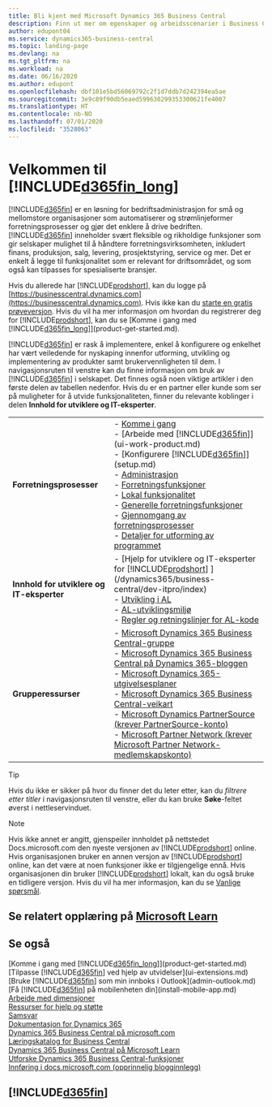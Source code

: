```yaml
---
title: Bli kjent med Microsoft Dynamics 365 Business Central
description: Finn ut mer om egenskaper og arbeidsscenarier i Business Central, en løsning for bedriftsadministrasjon for små og mellomstore organisasjoner.
author: edupont04
ms.service: dynamics365-business-central
ms.topic: landing-page
ms.devlang: na
ms.tgt_pltfrm: na
ms.workload: na
ms.date: 06/16/2020
ms.author: edupont
ms.openlocfilehash: dbf101e5bd56069792c2f1d7ddb7d242394ea5ae
ms.sourcegitcommit: 3e9c89f90db5eaed599630299353300621fe4007
ms.translationtype: HT
ms.contentlocale: nb-NO
ms.lasthandoff: 07/01/2020
ms.locfileid: "3528063"
---
```

# <a name="welcome-to-d365fin_long"></a>Velkommen til [!INCLUDE[d365fin_long](includes/d365fin_long_md.md)]

[!INCLUDE[d365fin](includes/d365fin_md.md)] er en løsning for bedriftsadministrasjon for små og mellomstore organisasjoner som automatiserer og strømlinjeformer forretningsprosesser og gjør det enklere å drive bedriften. [!INCLUDE[d365fin](includes/d365fin_md.md)] inneholder svært fleksible og rikholdige funksjoner som gir selskaper mulighet til å håndtere forretningsvirksomheten, inkludert finans, produksjon, salg, levering, prosjektstyring, service og mer. Det er enkelt å legge til funksjonalitet som er relevant for driftsområdet, og som også kan tilpasses for spesialiserte bransjer.

Hvis du allerede har [!INCLUDE[prodshort](includes/prodshort.md)], kan du logge på [https://businesscentral.dynamics.com](https://businesscentral.dynamics.com). Hvis ikke kan du [starte en gratis prøveversjon](https://go.microsoft.com/fwlink/?linkid=847861). Hvis du vil ha mer informasjon om hvordan du registrerer deg for [!INCLUDE[prodshort](includes/prodshort.md)], kan du se [Komme i gang med [!INCLUDE[d365fin_long](includes/d365fin_long_md.md)]](product-get-started.md).  

[!INCLUDE[d365fin](includes/d365fin_md.md)] er rask å implementere, enkel å konfigurere og enkelhet har vært veiledende for nyskaping innenfor utforming, utvikling og implementering av produkter samt brukervennligheten til dem. I navigasjonsruten til venstre kan du finne informasjon om bruk av [!INCLUDE[d365fin](includes/d365fin_md.md)] i selskapet. Det finnes også noen viktige artikler i den første delen av tabellen nedenfor. Hvis du er en partner eller kunde som ser på muligheter for å utvide funksjonaliteten, finner du relevante koblinger i delen **Innhold for utviklere og IT-eksperter**.  

|||  
|-|-|  
|**Forretningsprosesser**|-   [Komme i gang](product-get-started.md)<br />-   [Arbeide med [!INCLUDE[d365fin](includes/d365fin_md.md)]](ui-work-product.md)<br />-   [Konfigurere [!INCLUDE[d365fin](includes/d365fin_md.md)]](setup.md)<br />-   [Administrasjon](admin-setup-and-administration.md)<br />-   [Forretningsfunksjoner](across-business-functionality.md)<br />-   [Lokal funksjonalitet](LocalFunctionality/Austria/austria-local-functionality.md)<br />-   [Generelle forretningsfunksjoner](ui-across-business-areas.md)<br />-   [Gjennomgang av forretningsprosesser](walkthrough-business-process-walkthroughs.md)<br />-   [Detaljer for utforming av programmet](design-details-application-design.md)|  
|**Innhold for utviklere og IT-eksperter**|-   [Hjelp for utviklere og IT-eksperter for [!INCLUDE[prodshort](includes/prodshort.md)] ](/dynamics365/business-central/dev-itpro/index)<br />-   [Utvikling i AL](/dynamics365/business-central/dev-itpro/developer/devenv-dev-overview)<br />-   [AL-utviklingsmiljø](/dynamics365/business-central/dev-itpro/developer/devenv-reference-overview)<br />-   [Regler og retningslinjer for AL-kode](/dynamics365/business-central/dev-itpro/compliance/apptest-overview)|  
|**Grupperessurser**|-   [Microsoft Dynamics 365 Business Central-gruppe](https://community.dynamics.com/business)<br />-   [Microsoft Dynamics 365 Business Central på Dynamics 365-bloggen](https://cloudblogs.microsoft.com/dynamics365/it/product/business-central/)<br />-   [Microsoft Dynamics 365-utgivelsesplaner](https://go.microsoft.com/fwlink/?linkid=2047422)<br />-   [Microsoft Dynamics 365 Business Central-veikart](https://dynamics.microsoft.com/roadmap/business-central/)<br />-   [Microsoft Dynamics PartnerSource \(krever PartnerSource-konto\)](https://mbs.microsoft.com/partnersource)<br />-   [Microsoft Partner Network \(krever Microsoft Partner Network-medlemskapskonto\)](https://mspartner.microsoft.com/en/us/windows/index.aspx)|  

> [!TIP]
> Hvis du ikke er sikker på hvor du finner det du leter etter, kan du *filtrere etter titler* i navigasjonsruten til venstre, eller du kan bruke **Søke**-feltet øverst i nettleservinduet.

> [!NOTE]
> Hvis ikke annet er angitt, gjenspeiler innholdet på nettstedet Docs.microsoft.com den nyeste versjonen av [!INCLUDE[prodshort](includes/prodshort.md)] online. Hvis organisasjonen bruker en annen versjon av [!INCLUDE[prodshort](includes/prodshort.md)] online, kan det være at noen funksjoner ikke er tilgjengelige ennå. Hvis organisasjonen din bruker [!INCLUDE[prodshort](includes/prodshort.md)] lokalt, kan du også bruke en tidligere versjon. Hvis du vil ha mer informasjon, kan du se [Vanlige spørsmål](across-faq.md).

## <a name="see-related-training-at-microsoft-learn"></a>Se relatert opplæring på [Microsoft Learn](/learn/browse/?products=dynamics-business-central)

## <a name="see-also"></a>Se også

[Komme i gang med [!INCLUDE[d365fin_long](includes/d365fin_long_md.md)]](product-get-started.md)  
[Tilpasse [!INCLUDE[d365fin](includes/d365fin_md.md)] ved hjelp av utvidelser](ui-extensions.md)  
[Bruke [!INCLUDE[d365fin](includes/d365fin_md.md)] som min innboks i Outlook](admin-outlook.md)  
[Få [!INCLUDE[d365fin](includes/d365fin_md.md)] på mobilenheten din](install-mobile-app.md)  
[Arbeide med dimensjoner](finance-dimensions.md)  
[Ressurser for hjelp og støtte](product-help-and-support.md)  
[Samsvar](compliance/compliance-overview.md)  
[Dokumentasjon for Dynamics 365](/dynamics365/)  
[Dynamics 365 Business Central på microsoft.com](https://dynamics.microsoft.com/business-central/overview/)  
[Læringskatalog for Business Central](readiness/readiness-learning-catalog.md)  
[Dynamics 365 Business Central på Microsoft Learn](/learn/browse/?products=dynamics-business-central)  
[Utforske Dynamics 365 Business Central-funksjoner](https://dynamics.microsoft.com/business-central/capabilities/)  
[Innføring i docs.microsoft.com (opprinnelig blogginnlegg)](https://docs.microsoft.com/teamblog/introducing-docs-microsoft-com)  

## [!INCLUDE[d365fin](includes/free_trial_md.md)]
